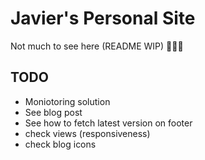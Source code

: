 # Javier's Personal Site

Not much to see here (README WIP) 🤷🏽‍♂️

## TODO

- Moniotoring solution
- See blog post
- See how to fetch latest version on footer
- check views (responsiveness)
- check blog icons
